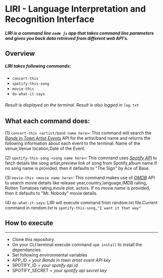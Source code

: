 # LIRI - Language Interpretation and Recognition Interface
##### LIRI is a command line `node js` app that takes command line parameters and gives you back data retrieved from different web API's.

## Overview
##### LIRI takes following commands: 
* `concert-this`
* `spotify-this-song`
* `movie-this`
* `do-what-it-says`
###### Result is displayed on the terminal. Result is also logged in `log.txt`

## What each command does:
(1) `concert-this <artist/band name here>`:
This command will search the [_Bands in Town Artist Events_](https://artists.bandsintown.com/support/bandsintown-api) API for the artist/band name and returns the following information about each event to the terminal: Name of the venue,Venue location,Date of the Event.

(2) `spotify-this-song <song name here>`: This command uses [_Spotify API_](https://developer.spotify.com/documentation/web-api/) to fetch details like song artist,preview link of song from Spotify,album name.If no song name is provided, then it defaults to "The Sign" by Ace of Base.

(3) `movie-this <movie name here>`: This command makes use of [_OMDB_](http://www.omdbapi.com/) API to search movie details like release year,country,language,IMDB rating, Rotten Tomatoes rating,movie plot, actors. If no movie name is provided, then it defaults to "Mr. Nobody" movie details.

(4) `do-what-it-says`: LIRI will execute command from random.txt file.Current command in _random.txt_ is `spotify-this-song,"I want it that way"`

## How to execute
---
* Clone this repository.
* On your CLI terminal execute command `npm install` to install the dependancies.
* Set following environmental variables
* APP_ID = _your Bands in town artist event API key_
* SPOTIFY_ID = _your spotify api id_
* SPOTIFY_SECRET = _your spotify api secret key_

